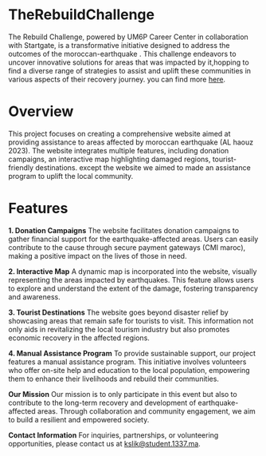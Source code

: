 # TheRebuildChallenge
The Rebuild Challenge, powered by UM6P Career Center in collaboration with Startgate, is a transformative initiative designed to address the outcomes of the moroccan-earthquake . This challenge endeavors to uncover innovative solutions for areas that was impacted by it,hopping to find a diverse range of strategies to assist and uplift these communities in various aspects of their recovery journey.  you can find more [here](linkedin.com/posts/um6p-career-center_rebuildabrchallenge-careercenter-startgate-activity-7122670390547488768-Fc6s/?utm_source=share&utm_medium=member_desktop).

# Overview
This project focuses on creating a comprehensive website aimed at providing assistance to areas affected by moroccan earthquake (AL haouz 2023). The website integrates multiple features, including donation campaigns, an interactive map highlighting damaged regions, tourist-friendly destinations. except the website we aimed to made an assistance program to uplift the local community.

# Features
**1. Donation Campaigns**
The website facilitates donation campaigns to gather financial support for the earthquake-affected areas. Users can easily contribute to the cause through secure payment gateways (CMI maroc), making a positive impact on the lives of those in need.

**2. Interactive Map**
A dynamic map is incorporated into the website, visually representing the areas impacted by earthquakes. This feature allows users to explore and understand the extent of the damage, fostering transparency and awareness.

**3. Tourist Destinations**
The website goes beyond disaster relief by showcasing areas that remain safe for tourists to visit. This information not only aids in revitalizing the local tourism industry but also promotes economic recovery in the affected regions.

**4. Manual Assistance Program**
To provide sustainable support, our project features a manual assistance program. This initiative involves volunteers who offer on-site help and education to the local population, empowering them to enhance their livelihoods and rebuild their communities.

**Our Mission**
Our mission is to only participate in this event but also to contribute to the long-term recovery and development of earthquake-affected areas. Through collaboration and community engagement, we aim to build a resilient and empowered society.

**Contact Information**
For inquiries, partnerships, or volunteering opportunities, please contact us at kslik@student.1337.ma.
